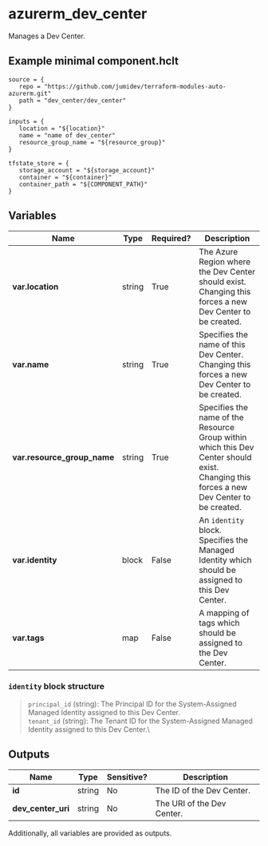 # azurerm_dev_center

Manages a Dev Center.

## Example minimal component.hclt

```hcl
source = {
   repo = "https://github.com/jumidev/terraform-modules-auto-azurerm.git" 
   path = "dev_center/dev_center" 
}

inputs = {
   location = "${location}" 
   name = "name of dev_center" 
   resource_group_name = "${resource_group}" 
}

tfstate_store = {
   storage_account = "${storage_account}" 
   container = "${container}" 
   container_path = "${COMPONENT_PATH}" 
}

```

## Variables

| Name | Type | Required? |  Description |
| ---- | ---- | --------- |  ----------- |
| **var.location** | string | True | The Azure Region where the Dev Center should exist. Changing this forces a new Dev Center to be created. | 
| **var.name** | string | True | Specifies the name of this Dev Center. Changing this forces a new Dev Center to be created. | 
| **var.resource_group_name** | string | True | Specifies the name of the Resource Group within which this Dev Center should exist. Changing this forces a new Dev Center to be created. | 
| **var.identity** | block | False | An `identity` block. Specifies the Managed Identity which should be assigned to this Dev Center. | 
| **var.tags** | map | False | A mapping of tags which should be assigned to the Dev Center. | 

### `identity` block structure

> `principal_id` (string): The Principal ID for the System-Assigned Managed Identity assigned to this Dev Center.\
> `tenant_id` (string): The Tenant ID for the System-Assigned Managed Identity assigned to this Dev Center.\



## Outputs

| Name | Type | Sensitive? | Description |
| ---- | ---- | --------- | --------- |
| **id** | string | No  | The ID of the Dev Center. | 
| **dev_center_uri** | string | No  | The URI of the Dev Center. | 

Additionally, all variables are provided as outputs.
